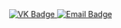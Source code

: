 <div id="badges" align="center">
  <a href= "https://vk.com/sempiternal89">
    <img scr = "https://img.shields.io/badge/VK-blue?style=for-the-badge&logo=VK&logoColor=white" alt= "VK Badge" />
  </a>

  <a href= "https://mail.google.com/mail/u/1/#inbox">
    <img scr = "https://img.shields.io/badge/EMAIL-red?style=for-the-badge&logo=Gmail&logoColor=white" alt= "Email Badge" />
      </a>
  </div>

<div id="viewproof" align="center" >
  <img scr = "https://komarev.com/ghpvc/?username=Samurai214567&style=flat-square&color=blue"/>
</div>
